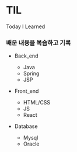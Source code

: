 # TIL
Today I Learned

### 배운 내용을 복습하고 기록

- Back_end
  - Java
  - Spring
  - JSP
  
- Front_end
  - HTML/CSS
  - JS
  - React
  
- Database
  - Mysql
  - Oracle
